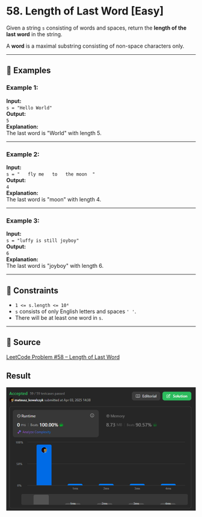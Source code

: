 # 58. Length of Last Word [Easy]

Given a string `s` consisting of words and spaces, return the **length of the last word** in the string.

A **word** is a maximal substring consisting of non-space characters only.

---

## 🧪 Examples

### Example 1:
**Input:**  
`s = "Hello World"`  
**Output:**  
`5`  
**Explanation:**  
The last word is "World" with length 5.

---

### Example 2:
**Input:**  
`s = "   fly me   to   the moon  "`  
**Output:**  
`4`  
**Explanation:**  
The last word is "moon" with length 4.

---

### Example 3:
**Input:**  
`s = "luffy is still joyboy"`  
**Output:**  
`6`  
**Explanation:**  
The last word is "joyboy" with length 6.

---

## 📌 Constraints
- `1 <= s.length <= 10⁴`  
- `s` consists of only English letters and spaces `' '`.  
- There will be at least one word in `s`.

---

## 🔗 Source
[LeetCode Problem #58 – Length of Last Word](https://leetcode.com/problems/length-of-last-word/)

## Result
![LeetCode Result](../assets/lengthOfLastWord.png)

